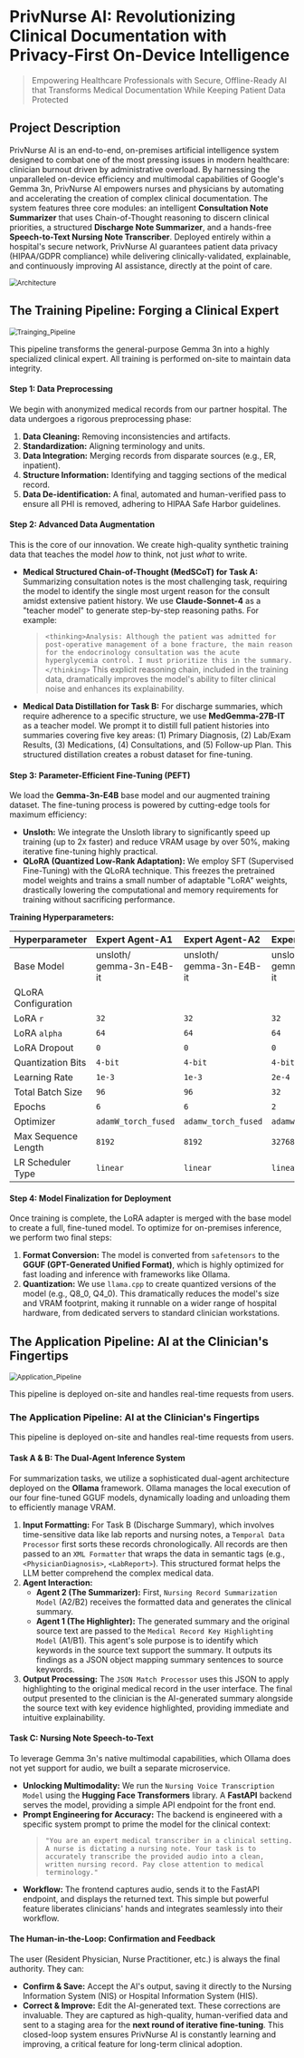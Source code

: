 # PrivNurse AI: Revolutionizing Clinical Documentation with Privacy-First On-Device Intelligence
> Empowering Healthcare Professionals with Secure, Offline-Ready AI that Transforms Medical Documentation While Keeping Patient Data Protected

## **Project Description**

PrivNurse AI is an end-to-end, on-premises artificial intelligence system designed to combat one of the most pressing issues in modern healthcare: clinician burnout driven by administrative overload. By harnessing the unparalleled on-device efficiency and multimodal capabilities of Google's Gemma 3n, PrivNurse AI empowers nurses and physicians by automating and accelerating the creation of complex clinical documentation. The system features three core modules: an intelligent **Consultation Note Summarizer** that uses Chain-of-Thought reasoning to discern clinical priorities, a structured **Discharge Note Summarizer**, and a hands-free **Speech-to-Text Nursing Note Transcriber**. Deployed entirely within a hospital's secure network, PrivNurse AI guarantees patient data privacy (HIPAA/GDPR compliance) while delivering clinically-validated, explainable, and continuously improving AI assistance, directly at the point of care.

<img src="/assets/PrivNurseAI_architecture_0802.png" alt="Architecture" style="zoom:85%;" />


## The Training Pipeline: Forging a Clinical Expert

<img src="/assets/training_pipeline.png" alt="Trainging_Pipeline" style="zoom:85%;" />

This pipeline transforms the general-purpose Gemma 3n into a highly specialized clinical expert. All training is performed on-site to maintain data integrity.

#### **Step 1: Data Preprocessing**
We begin with anonymized medical records from our partner hospital. The data undergoes a rigorous preprocessing phase:
1.  **Data Cleaning:** Removing inconsistencies and artifacts.
2.  **Standardization:** Aligning terminology and units.
3.  **Data Integration:** Merging records from disparate sources (e.g., ER, inpatient).
4.  **Structure Information:** Identifying and tagging sections of the medical record.
5.  **Data De-identification:** A final, automated and human-verified pass to ensure all PHI is removed, adhering to HIPAA Safe Harbor guidelines.

#### **Step 2: Advanced Data Augmentation**
This is the core of our innovation. We create high-quality synthetic training data that teaches the model *how* to think, not just *what* to write.
*   **Medical Structured Chain-of-Thought (MedSCoT) for Task A:** Summarizing consultation notes is the most challenging task, requiring the model to identify the single most urgent reason for the consult amidst extensive patient history. We use **Claude-Sonnet-4** as a "teacher model" to generate step-by-step reasoning paths. For example:
    > `<thinking>Analysis: Although the patient was admitted for post-operative management of a bone fracture, the main reason for the endocrinology consultation was the acute hyperglycemia control. I must prioritize this in the summary.</thinking>`
    This explicit reasoning chain, included in the training data, dramatically improves the model's ability to filter clinical noise and enhances its explainability.

*   **Medical Data Distillation for Task B:** For discharge summaries, which require adherence to a specific structure, we use **MedGemma-27B-IT** as a teacher model. We prompt it to distill full patient histories into summaries covering five key areas: (1) Primary Diagnosis, (2) Lab/Exam Results, (3) Medications, (4) Consultations, and (5) Follow-up Plan. This structured distillation creates a robust dataset for fine-tuning.

#### **Step 3: Parameter-Efficient Fine-Tuning (PEFT)**
We load the **Gemma-3n-E4B** base model and our augmented training dataset. The fine-tuning process is powered by cutting-edge tools for maximum efficiency:
*   **Unsloth:** We integrate the Unsloth library to significantly speed up training (up to 2x faster) and reduce VRAM usage by over 50%, making iterative fine-tuning highly practical.
*   **QLoRA (Quantized Low-Rank Adaptation):** We employ SFT (Supervised Fine-Tuning) with the QLoRA technique. This freezes the pretrained model weights and trains a small number of adaptable "LoRA" weights, drastically lowering the computational and memory requirements for training without sacrificing performance.

**Training Hyperparameters:**

| Hyperparameter | Expert Agent-A1 | Expert Agent-A2 | Expert Agent-B1 | Expert Agent-B2 |
| :--- | :--- | :--- | :--- | :--- |
| Base Model | unsloth/</br>gemma-3n-E4B-it | unsloth/</br>gemma-3n-E4B-it | unsloth/</br>gemma-3n-E4B-it | unsloth/</br>gemma-3n-E4B-it |
| QLoRA Configuration | | | | |
| LoRA `r` | `32` | `32` | `32` | `32` |
| LoRA `alpha`| `64` | `64` | `64` | `32` |
| LoRA Dropout | `0` | `0` | `0` | `0` | 
| Quantization Bits | `4-bit` | `4-bit` | `4-bit` | `4-bit` |
| Learning Rate| `1e-3` | `1e-3` | `2e-4` | `2e-4` |
| Total Batch Size | `96` | `96` | `32` | `32` |
| Epochs | `6` | `6` | `2` | `1` |
| Optimizer | `adamW_torch_fused`| `adamw_torch_fused`| `adamw_torch_fused`| `adamw_torch_fused` |
| Max Sequence Length | `8192` | `8192` | `32768` | `32768` |
| LR Scheduler Type | `linear` |`linear` |`linear` |`linear` |

#### **Step 4: Model Finalization for Deployment**
Once training is complete, the LoRA adapter is merged with the base model to create a full, fine-tuned model. To optimize for on-premises inference, we perform two final steps:
1.  **Format Conversion:** The model is converted from `safetensors` to the **GGUF (GPT-Generated Unified Format)**, which is highly optimized for fast loading and inference with frameworks like Ollama.
2.  **Quantization:** We use `llama.cpp` to create quantized versions of the model (e.g., Q8_0, Q4_0). This dramatically reduces the model's size and VRAM footprint, making it runnable on a wider range of hospital hardware, from dedicated servers to standard clinician workstations.


## The Application Pipeline: AI at the Clinician's Fingertips

<img src="/assets/application_pipeline.png" alt="Application_Pipeline" style="zoom:85%;" />

This pipeline is deployed on-site and handles real-time requests from users.





### **The Application Pipeline: AI at the Clinician's Fingertips**

This pipeline is deployed on-site and handles real-time requests from users.

#### **Task A & B: The Dual-Agent Inference System**
For summarization tasks, we utilize a sophisticated dual-agent architecture deployed on the **Ollama** framework. Ollama manages the local execution of our four fine-tuned GGUF models, dynamically loading and unloading them to efficiently manage VRAM.

1.  **Input Formatting:** For Task B (Discharge Summary), which involves time-sensitive data like lab reports and nursing notes, a `Temporal Data Processor` first sorts these records chronologically. All records are then passed to an `XML Formatter` that wraps the data in semantic tags (e.g., `<PhysicianDiagnosis>`, `<LabReport>`). This structured format helps the LLM better comprehend the complex medical data.
2.  **Agent Interaction:**
    *   **Agent 2 (The Summarizer):** First, `Nursing Record Summarization Model` (A2/B2) receives the formatted data and generates the clinical summary.
    *   **Agent 1 (The Highlighter):** The generated summary and the original source text are passed to the `Medical Record Key Highlighting Model` (A1/B1). This agent's sole purpose is to identify which keywords in the source text support the summary. It outputs its findings as a JSON object mapping summary sentences to source keywords.
3.  **Output Processing:** The `JSON Match Processor` uses this JSON to apply highlighting to the original medical record in the user interface. The final output presented to the clinician is the AI-generated summary alongside the source text with key evidence highlighted, providing immediate and intuitive explainability.

#### **Task C: Nursing Note Speech-to-Text**
To leverage Gemma 3n's native multimodal capabilities, which Ollama does not yet support for audio, we built a separate microservice.
*   **Unlocking Multimodality:** We run the `Nursing Voice Transcription Model` using the **Hugging Face Transformers** library. A **FastAPI** backend serves the model, providing a simple API endpoint for the front end.
*   **Prompt Engineering for Accuracy:** The backend is engineered with a specific system prompt to prime the model for the clinical context:
    > `"You are an expert medical transcriber in a clinical setting. A nurse is dictating a nursing note. Your task is to accurately transcribe the provided audio into a clean, written nursing record. Pay close attention to medical terminology."`
*   **Workflow:** The frontend captures audio, sends it to the FastAPI endpoint, and displays the returned text. This simple but powerful feature liberates clinicians' hands and integrates seamlessly into their workflow.

#### **The Human-in-the-Loop: Confirmation and Feedback**
The user (Resident Physician, Nurse Practitioner, etc.) is always the final authority. They can:
*   **Confirm & Save:** Accept the AI's output, saving it directly to the Nursing Information System (NIS) or Hospital Information System (HIS).
*   **Correct & Improve:** Edit the AI-generated text. These corrections are invaluable. They are captured as high-quality, human-verified data and sent to a staging area for the **next round of iterative fine-tuning**. This closed-loop system ensures PrivNurse AI is constantly learning and improving, a critical feature for long-term clinical adoption.

